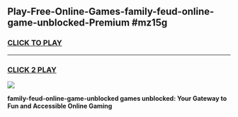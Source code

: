 
## Play-Free-Online-Games-family-feud-online-game-unblocked-Premium #mz15g
<h3>
<a href="https://premium.freeplayer.one?title=family-feud-online-game-unblocked&ref=8M">CLICK TO PLAY</a></h3>
<hr>

<h3>
<a href="https://premium.freeplayer.one?title=family-feud-online-game-unblocked&ref=8M">CLICK 2 PLAY</a>
  
</h3>

<a href="https://premium.freeplayer.one?title=family-feud-online-game-unblocked&ref=8M"><img src="https://clearcache.store/games.png"></a>


**family-feud-online-game-unblocked games unblocked: Your Gateway to Fun and Accessible Online Gaming**
